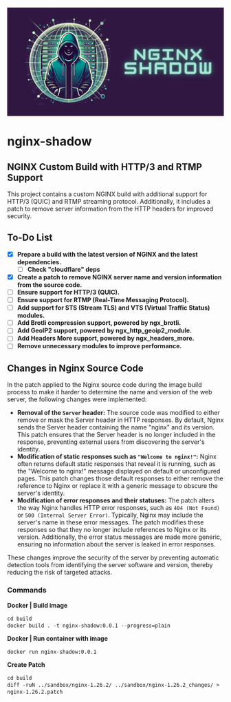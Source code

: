 ![Logo](Logo.png)

# nginx-shadow

## NGINX Custom Build with HTTP/3 and RTMP Support

This project contains a custom NGINX build with additional support for HTTP/3 (QUIC) and RTMP streaming protocol. Additionally, it includes a patch to remove server information from the HTTP headers for improved security.

## To-Do List

- [X] **Prepare a build with the latest version of NGINX and the latest dependencies.**
    - [ ] **Check "cloudflare" deps**
- [X] **Create a patch to remove NGINX server name and version information from the source code.**
- [ ] **Ensure support for HTTP/3 (QUIC).**
- [ ] **Ensure support for RTMP (Real-Time Messaging Protocol).**
- [ ] **Add support for STS (Stream TLS) and VTS (Virtual Traffic Status) modules.**
- [ ] **Add Brotli compression support, powered by ngx_brotli.**
- [ ] **Add GeoIP2 support, powered by ngx_http_geoip2_module.**
- [ ] **Add Headers More support, powered by ngx_headers_more.**
- [ ] **Remove unnecessary modules to improve performance.**

## Changes in Nginx Source Code

In the patch applied to the Nginx source code during the image build process to make it harder to determine the name and version of the web server, the following changes were implemented:

- **Removal of the ``Server`` header:** The source code was modified to either remove or mask the Server header in HTTP responses. By default, Nginx sends the Server header containing the name "nginx" and its version. This patch ensures that the Server header is no longer included in the response, preventing external users from discovering the server's identity.
- **Modification of static responses such as ``"Welcome to nginx!"``:** Nginx often returns default static responses that reveal it is running, such as the "Welcome to nginx!" message displayed on default or unconfigured pages. This patch changes those default responses to either remove the reference to Nginx or replace it with a generic message to obscure the server's identity.
- **Modification of error responses and their statuses:** The patch alters the way Nginx handles HTTP error responses, such as ``404 (Not Found)`` or ``500 (Internal Server Error)``. Typically, Nginx may include the server's name in these error messages. The patch modifies these responses so that they no longer include references to Nginx or its version. Additionally, the error status messages are made more generic, ensuring no information about the server is leaked in error responses.


These changes improve the security of the server by preventing automatic detection tools from identifying the server software and version, thereby reducing the risk of targeted attacks.

### Commands

**Docker | Build image**
```
cd build
docker build . -t nginx-shadow:0.0.1 --progress=plain 
```

**Docker | Run container with image**
```
docker run nginx-shadow:0.0.1    
```

**Create Patch**
```
cd build
diff -ruN ../sandbox/nginx-1.26.2/ ../sandbox/nginx-1.26.2_changes/ > nginx-1.26.2.patch
```
